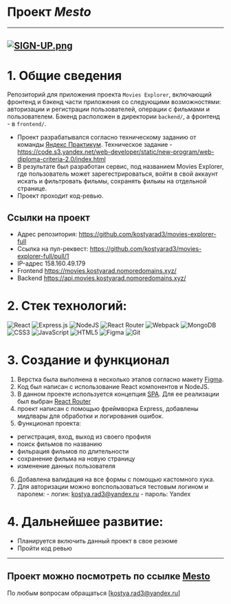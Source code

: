# Проект **_Mesto_**

---

## [![SIGN-UP.png](https://i.postimg.cc/yYF27frj/2023-08-01-16-36-38.png)](https://github.com/kostyarad3/movies-explorer-frontend)

# 1. Общие сведения

Репозиторий для приложения проекта `Movies Explorer`, включающий фронтенд и бэкенд части приложения со следующими возможностями: авторизации и регистрации пользователей, операции с фильмами и пользователем. Бэкенд расположен в директории `backend/`, а фронтенд - в `frontend/`.

- Проект разрабатывался согласно техническому заданию от команды [Яндекс Практикум](https://practicum.yandex.ru/ "Яндекс Практикум"). Техническое задание - https://code.s3.yandex.net/web-developer/static/new-program/web-diploma-criteria-2.0/index.html
- В результате был разработан сервис, под названием Movies Explorer, где пользователь может зарегестрироваться, войти в свой аккаунт искать и фильтровать фильмы, сохранять фильиы на отдельной странице.
- Проект проходит код-ревью.

## Ссылки на проект

- Адрес репозитория: https://github.com/kostyarad3/movies-explorer-full
- Ссылка на пул-реквест: https://github.com/kostyarad3/movies-explorer-full/pull/1
- IP-адрес 158.160.49.179
- Frontend https://movies.kostyarad.nomoredomains.xyz/
- Backend https://api.movies.kostyarad.nomoredomains.xyz/

# 2. Стек технологий:

![React](https://img.shields.io/badge/react-%2320232a.svg?style=for-the-badge&logo=react&logoColor=%2361DAFB)
![Express.js](https://img.shields.io/badge/express.js-%23404d59.svg?style=for-the-badge&logo=express&logoColor=%2361DAFB)
![NodeJS](https://img.shields.io/badge/node.js-6DA55F?style=for-the-badge&logo=node.js&logoColor=white)
![React Router](https://img.shields.io/badge/React_Router-CA4245?style=for-the-badge&logo=react-router&logoColor=white)
![Webpack](https://img.shields.io/badge/webpack-%238DD6F9.svg?style=for-the-badge&logo=webpack&logoColor=black)
![MongoDB](https://img.shields.io/badge/MongoDB-%234ea94b.svg?style=for-the-badge&logo=mongodb&logoColor=white)
![CSS3](https://img.shields.io/badge/css3-%231572B6.svg?style=for-the-badge&logo=css3&logoColor=white)
![JavaScript](https://img.shields.io/badge/javascript-%23323330.svg?style=for-the-badge&logo=javascript&logoColor=%23F7DF1E)
![HTML5](https://img.shields.io/badge/html5-%23E34F26.svg?style=for-the-badge&logo=html5&logoColor=white)
![Figma](https://img.shields.io/badge/figma-%23F24E1E.svg?style=for-the-badge&logo=figma&logoColor=white)
![Git](https://img.shields.io/badge/git-%23F05033.svg?style=for-the-badge&logo=git&logoColor=white)

# 3. Coздание и функционал

1. Верстка была выполнена в несколько этапов согласно макету [Figma](https://www.figma.com/file/8o1EtQFZcekg5AvtwcjNqr/Diploma-(Copy)?type=design&node-id=891%3A3857&mode=design&t=aRohXdFOJw4Ttpq7-1 "Макет Figma").
2. Код был написан с использование React компонентов и NodeJS.
3. В данном проекте используется концепция [SPA](https://thecode.media/spa/ "SPA"). Для ее реализации был выбран [React Router](https:reactrouter.com/en/main/start/overview "React Router")
4. проект написан с помощью фреймворка Express, добавлены мидлвары для обработки и логирования ошибок.
5. Функционал проектa:

- регистрация, вход, выход из своего профиля
- поиск фильмов по названию
- фильрация фильмов по длительности
- сохранение фильма на новую страницу
- изменение данных пользователя

6. Добавлена валидация на все формы с помощью кастомного хука.
7. Для авторизации можно вопспользоваться тестовым логином и паролем: - логин: kostya.rad3@yandex.ru - пароль: Yandex

# 4. Дальнейшее развитие:

- Планируется включить данный проект в свое резюме
- Пройти код ревью

---

## Проект можно посмотреть по ссылке [Mesto](https://mesto.kostyarad.nomoreparties.sbs/ "Mesto")

По любым вопросам обращаться [kostya.rad3@yandex.ru]
